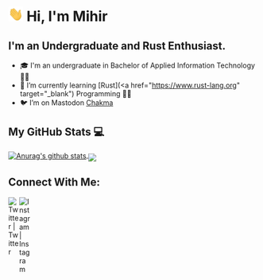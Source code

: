 # <img src="https://raw.githubusercontent.com/ABSphreak/ABSphreak/master/gifs/Hi.gif" width="30px"> Hi, I'm Mihir
## I'm an Undergraduate and Rust Enthusiast.
- 🎓 I'm an undergraduate in Bachelor of Applied Information Technology 🧑‍🎓 
- 🌱 I’m currently learning [Rust](<a href="https://www.rust-lang.org" target="_blank") Programming 👨‍💻
- 🐦 I’m on Mastodon <a rel="me" href="https://mastodon.social/@chakma" target="_blank">Chakma</a>
<!-- - 👯 I’m looking to collaborate on open-sourse projects. -->

## My GitHub Stats 💻

<a href="https://github.com/anuraghazra/github-readme-stats"><img align="center" src="https://github-readme-stats.vercel.app/api/top-langs/?username=mihirchakma&langs_count=8&theme=radical" alt="Anurag's github stats" target="_blank" /> </a><a href="https://github.com/anuraghazra/github-readme-stats"><img align="middle" src="https://github-readme-stats.vercel.app/api?username=mihirchakma&show_icons=true&theme=radical" target="_blank" /></a>


[twitter]: https://twitter.com/mihir_chakma
[Instagram]: https://www.instagram.com/mihir_chakma/

## Connect With Me:

[<img align="left" alt="Twitter | Twitter" width="22px" src="https://cdn.jsdelivr.net/npm/simple-icons@v3/icons/twitter.svg" target="_blank"/>][twitter]
[<img align="left" alt="Instagram | Instagram" width="22px" src="https://cdn.jsdelivr.net/npm/simple-icons@v3/icons/instagram.svg" target="_blank"/>][instagram]


<!--
**mihirchakma/mihirchakma** is a ✨ _special_ ✨ repository because its `README.md` (this file) appears on your GitHub profile.

Here are some ideas to get you started:

- 🔭 I’m currently working on ...
- 🌱 I’m currently learning ...
- 👯 I’m looking to collaborate on ...
- 🤔 I’m looking for help with ...
- 💬 Ask me about ...
- 📫 How to reach me: ...
- 😄 Pronouns: ...
- ⚡ Fun fact: ...
-->
